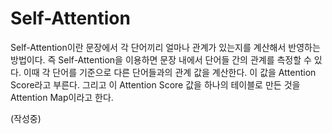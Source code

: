 # Self-Attention

 Self-Attention이란 문장에서 각 단어끼리 얼마나 관계가 있는지를 계산해서 반영하는 방법이다. 즉 Self-Attention을 이용하면 문장 내에서 단어들 간의 관계를 측정할 수 있다. 이때 각 단어를 기준으로 다른 단어들과의 관계 값을 계산한다. 이 값을 Attention Score라고 부른다. 그리고 이 Attention Score 값을 하나의 테이블로 만든 것을 Attention Map이라고 한다. 

 \(작성중\)

